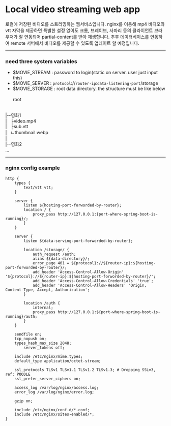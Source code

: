 # Local video streaming web app
로컬에 저장된 비디오를 스트리밍하는 웹서비스입니다. nginx를 이용해
 mp4 비디오와 vtt 자막을 제공하면 특별한 설정 없이도 크롬, 브레이브,
 사파리 등의 클라이언트 브라우저가 잘 연동되어 partial-content를
 받아 재생합니다. 추후 데이터베이스를 연동하여 remote 서버에서
 비디오를 제공할 수 있도록 업데이트 할 예정입니다.

---
### need three system variables
- $MOVIE_STREAM : password to login(static on server. user just input this)
- $MOVIE_SERVER : `protocol`://`router-ip`:`data-listening-port`/storage
- $MOVIE_STORAGE : root data directory. the structure must be like below
  <br><br>
root
<br>
|--영화1
<br>
|&nbsp;&nbsp;&nbsp;├video.mp4
<br>
|&nbsp;&nbsp;&nbsp;├sub.vtt
<br>
|&nbsp;&nbsp;&nbsp;ㄴthumbnail.webp
<br>
|
<br>
|--영화2
<br>
...

---

### nginx config example
```nginx
http {
	types {
		text/vtt vtt;
	}

	server {
		listen ${hosting-port-forworded-by-router};
		location / {
			proxy_pass http://127.0.0.1:{port-where-spring-boot-is-running}/;
		}
	}

	server {
		listen ${data-serving-port-forworded-by-router};

		location /storage/ {
			auth_request /auth;
			alias ${data-directory}/;
			error_page 401 = ${protocol}://${router-ip}:${hosting-port-forworded-by-router}/;
			add_header 'Access-Control-Allow-Origin' '${protocol}://${router-ip}:${hosting-port-forworded-by-router}/';
			add_header 'Access-Control-Allow-Credentials' 'true';
			add_header 'Access-Control-Allow-Headers' 'Origin, Content-Type, Accept, Authorization';
		}

		location /auth {
			internal;
			proxy_pass http://127.0.0.1:${port-where-spring-boot-is-running}/auth;
		}
	}

	sendfile on;
	tcp_nopush on;
	types_hash_max_size 2048;
        server_tokens off;

	include /etc/nginx/mime.types;
	default_type application/octet-stream;

	ssl_protocols TLSv1 TLSv1.1 TLSv1.2 TLSv1.3; # Dropping SSLv3, ref: POODLE
	ssl_prefer_server_ciphers on;

	access_log /var/log/nginx/access.log;
	error_log /var/log/nginx/error.log;

	gzip on;
	
	include /etc/nginx/conf.d/*.conf;
	include /etc/nginx/sites-enabled/*;
}
```